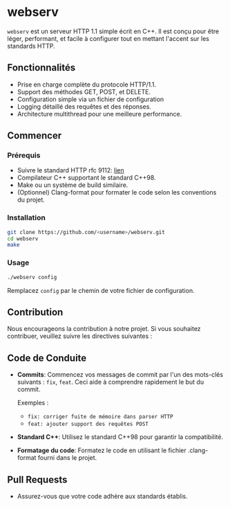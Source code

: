 # webserv

`webserv` est un serveur HTTP 1.1 simple écrit en C++. Il est conçu pour être léger, performant, et facile à configurer tout en mettant l'accent sur les standards HTTP.

## Fonctionnalités

- Prise en charge complète du protocole HTTP/1.1. 
- Support des méthodes GET, POST, et DELETE.
- Configuration simple via un fichier de configuration
- Logging détaillé des requêtes et des réponses.
- Architecture multithread pour une meilleure performance.

## Commencer

### Prérequis

- Suivre le standard HTTP rfc 9112: [lien](https://datatracker.ietf.org/doc/html/rfc9112)
- Compilateur C++ supportant le standard C++98.
- Make ou un système de build similaire.
- (Optionnel) Clang-format pour formater le code selon les conventions du projet.

### Installation

```bash
git clone https://github.com/<username>/webserv.git
cd webserv
make
```

### Usage

```bash
./webserv config
```
Remplacez `config` par le chemin de votre fichier de configuration.

## Contribution
Nous encourageons la contribution à notre projet. Si vous souhaitez contribuer, veuillez suivre les directives suivantes :

## Code de Conduite
- **Commits**: Commencez vos messages de commit par l'un des mots-clés suivants : `fix`, `feat`. Ceci aide à comprendre rapidement le but du commit.

    Exemples :

    - `fix: corriger fuite de mémoire dans parser HTTP`
    - `feat: ajouter support des requêtes POST`
- **Standard C++**: Utilisez le standard C++98 pour garantir la compatibilité.
- **Formatage du code**: Formatez le code en utilisant le fichier .clang-format fourni dans le projet.

## Pull Requests
- Assurez-vous que votre code adhère aux standards établis.

